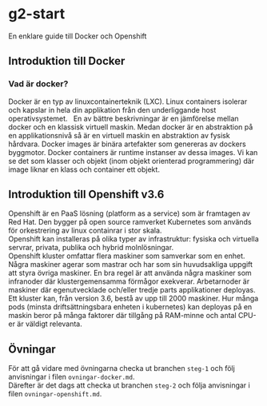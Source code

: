 # g2-start
En enklare guide till Docker och Openshift 

## Introduktion till Docker

### Vad är docker?
Docker är en typ av linuxcontainerteknik (LXC). Linux containers isolerar och kapslar in hela din applikation från den underliggande host operativsystemet.  
En av bättre beskrivningar är en jämförelse mellan docker och en klassisk virtuell maskin. Medan docker är en abstraktion på en applikationsnivå så är en virtuell maskin en abstraktion av fysisk hårdvara. Docker images är binära artefakter som genereras av dockers byggmotor. Docker containers är runtime instanser av dessa images. Vi kan se det som klasser och objekt (inom objekt orienterad programmering) där image liknar en klass och container ett objekt. 


## Introduktion till Openshift v3.6
Openshift är en PaaS lösning (platform as a service) som är framtagen av Red Hat. Den bygger på open source ramverket Kubernetes som används för orkestrering av linux containrar i stor skala.  
Openshift kan installeras på olika typer av infrastruktur: fysiska och virtuella servrar, privata, publika och hybrid molnlösningar.  
Openshift kluster omfattar flera maskiner som samverkar som en enhet. Några maskiner agerar som mastrar och har som sin huvudsakliga uppgift att styra övriga maskiner. En bra regel är att använda några maskiner som infranoder där klustergemensamma förmågor exekverar. Arbetarnoder är maskiner där egenutvecklade och/eller tredje parts applikationer deployas.  
Ett kluster kan, från version 3.6, bestå av upp till 2000 maskiner. Hur många pods (minsta driftsättningsbara enheten i kubernetes) kan deployas på en maskin beror på många faktorer där tillgång på RAM-minne och antal CPU-er är väldigt relevanta.

## Övningar
För att gå vidare med övningarna checka ut branchen `steg-1` och följ anvisningar i filen `ovningar-docker.md`.  
Därefter är det dags att checka ut branchen `steg-2` och följa anvisningar i filen `ovningar-openshift.md`.
